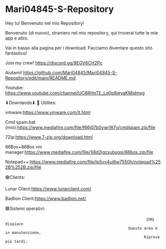 # Mari04845-S-Repository

Hey tu! Benvenuto nel mio Repository!                                                      


 Benvenuto (di nuovo), straniero nel mio repository,
qui troverai tutte le mie app e altro.
                                                                                     

Vai in basso alla pagina per i download.
                                        Facciamo diventare questo sito fantastico!                                                                

Join my crew! https://discord.gg/9EGV6CH2Pc                                                                                   

Aiutami! https://github.com/Mari04845/Mari04845-S-Repository/edit/main/README.md

Youtube: https://www.youtube.com/channel/UC6RHnTE_Lq0p8wyaKMidmxg







⬇Downlaods⬇
🔹 Utilites:

vmware:https://www.vmware.com/it.html

Cmd spam.bat (mio):https://www.mediafire.com/file/f66j07b0ywr9t7y/cmdspam.zip/file

7Zip:https://www.7-zip.org/download.html

86Box+86Box vm manager:https://www.mediafire.com/file/1i8d2lgzxubsgsj/86box.zip/file

Notepad++:https://www.mediafire.com/file/lp5vx4uj6w7550h/notepad%252B%252B.zip/file



🟢Clients:

Lunar Client:https://www.lunarclient.com/

Badlion Client:https://www.badlion.net/


🟪Sistemi operativi:
                                                                 
                                                                 
                                                                 
                                                                   😥Mi dispiace
                                                           Questa area è in manutenzione,
                                                                  Riprova più tardi.
                                                        
